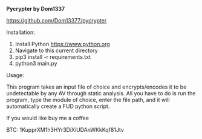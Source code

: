 **Pycrypter by Dom1337**

https://github.com/Dom13377/pycrypter


Installation:

1. Install Python https://www.python.org
2. Navigate to this current directory
3. pip3 install -r requirements.txt
4. python3 main.py

Usage:

This program takes an input file of choice and encrypts/encodes it to be undetectable by any AV through static analysis. All you have to do is run the program, type the module of choice, enter the file path, and it will automatically create a FUD python script. 

If you would like buy me a coffee

BTC: 1KupprXM1h3HYr3DiXiUDAnWKkKqf81Jtv
